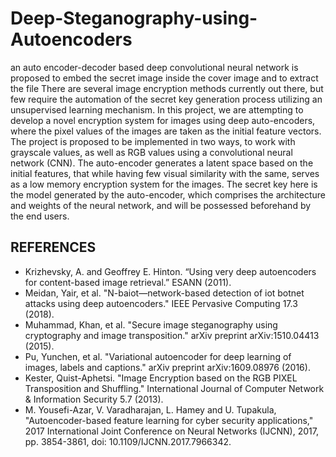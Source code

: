 # Deep-Steganography-using-Autoencoders
an auto encoder-decoder based deep convolutional neural network is proposed to embed the secret image inside the cover image and to extract the file
There are several image encryption methods currently out there, but few require the automation of the secret key generation process utilizing an unsupervised learning mechanism. In this project, we are attempting to develop a novel encryption system for images using deep auto-encoders, where the pixel values of the images are taken as the initial feature vectors. The project is proposed to be implemented in two ways, to work with grayscale values, as well as RGB values using a convolutional neural network (CNN). The auto-encoder generates a latent space based on the initial features, that while having few visual similarity with the same, serves as a low memory encryption system for the images. The secret key here is the model generated by the auto-encoder, which comprises the architecture and weights of the neural network, and will be possessed beforehand by the end users.

## REFERENCES
<ul>
<li>Krizhevsky, A. and Geoffrey E. Hinton. “Using very deep autoencoders for content-based image retrieval.” ESANN (2011). </li>         	
<li>Meidan, Yair, et al. "N-baiot—network-based detection of iot botnet attacks using deep autoencoders." IEEE Pervasive Computing 17.3 (2018).</li>
<li>Muhammad, Khan, et al. "Secure image steganography using cryptography and image transposition." arXiv preprint arXiv:1510.04413 (2015).</li>
<li>Pu, Yunchen, et al. "Variational autoencoder for deep learning of images, labels and captions." arXiv preprint arXiv:1609.08976 (2016).</li>
<li>Kester, Quist-Aphetsi. "Image Encryption based on the RGB PIXEL Transposition and Shuffling." International Journal of Computer Network & Information Security 5.7 (2013).</li>
<li>M. Yousefi-Azar, V. Varadharajan, L. Hamey and U. Tupakula, "Autoencoder-based feature learning for cyber security applications," 2017 International Joint Conference on Neural Networks (IJCNN), 2017, pp. 3854-3861, doi: 10.1109/IJCNN.2017.7966342.</li>
</ul>
